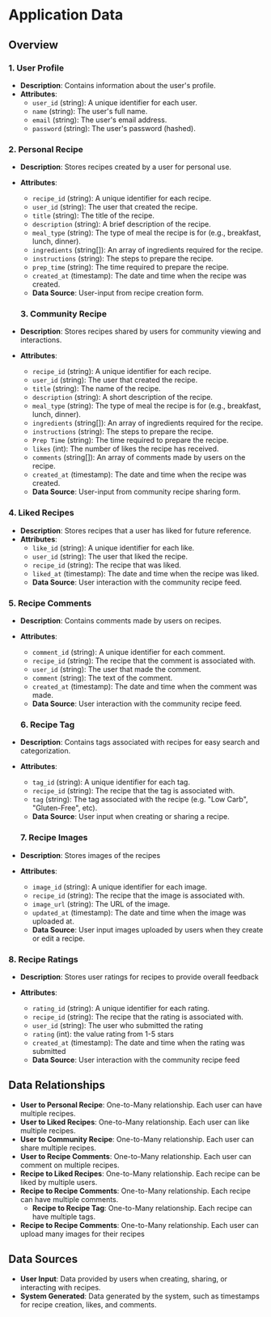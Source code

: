 # Application Data

## Overview

### 1. User Profile

- **Description**: Contains information about the user's profile.
- **Attributes**:
  - `user_id` (string): A unique identifier for each user.
  - `name` (string): The user's full name.
  - `email` (string): The user's email address.
  - `password` (string): The user's password (hashed).

### 2. Personal Recipe

- **Description**: Stores recipes created by a user for personal use.
- **Attributes**:
  - `recipe_id` (string): A unique identifier for each recipe.
  - `user_id` (string): The user that created the recipe.
  - `title` (string): The title of the recipe.
  - `description` (string): A brief description of the recipe.
  - `meal_type` (string): The type of meal the recipe is for (e.g., breakfast, lunch, dinner).
  - `ingredients` (string[]): An array of ingredients required for the recipe.
  - `instructions` (string): The steps to prepare the recipe.
  - `prep_time` (string): The time required to prepare the recipe.
  - `created_at` (timestamp): The date and time when the recipe was created.
  - **Data Source**: User-input from recipe creation form.

  ### 3. Community Recipe

- **Description**: Stores recipes shared by users for community viewing and interactions.

- **Attributes**:
  - `recipe_id` (string): A unique identifier for each recipe.
  - `user_id` (string): The user that created the recipe.
  - `title` (string): The name of the recipe.
  - `description` (string): A short description of the recipe.
  - `meal_type` (string): The type of meal the recipe is for (e.g., breakfast, lunch, dinner).
  - `ingredients` (string[]): An array of ingredients required for the recipe.
  - `instructions` (string): The steps to prepare the recipe.
  - `Prep Time` (string): The time required to prepare the recipe.
  - `likes` (int): The number of likes the recipe has received.
  - `comments` (string[]): An array of comments made by users on the recipe.
  - `created_at` (timestamp): The date and time when the recipe was created.
  - **Data Source**: User-input from community recipe sharing form.

### 4. Liked Recipes

- **Description**: Stores recipes that a user has liked for future reference.
- **Attributes**:
  - `like_id` (string): A unique identifier for each like.
  - `user_id` (string): The user that liked the recipe.
  - `recipe_id` (string): The recipe that was liked.
  - `liked_at` (timestamp): The date and time when the recipe was liked.
  - **Data Source**: User interaction with the community recipe feed.

### 5. Recipe Comments

- **Description**: Contains comments made by users on recipes.

- **Attributes**:
  - `comment_id` (string): A unique identifier for each comment.
  - `recipe_id` (string): The recipe that the comment is associated with.
  - `user_id` (string): The user that made the comment.
  - `comment` (string): The text of the comment.
  - `created_at` (timestamp): The date and time when the comment was made.
  - **Data Source**: User interaction with the community recipe feed.

  ### 6. Recipe Tag

- **Description**: Contains tags associated with recipes for easy search and categorization.

- **Attributes**:
  - `tag_id` (string): A unique identifier for each tag.
  - `recipe_id` (string): The recipe that the tag is associated with.
  - `tag` (string): The tag associated with the recipe (e.g. "Low Carb", "Gluten-Free", etc).
  - **Data Source**: User input when creating or sharing a recipe.

  ### 7. Recipe Images

- **Description**: Stores images of the recipes 

- **Attributes**:
  - `image_id` (string): A unique identifier for each image.
  - `recipe_id` (string): The recipe that the image is associated with.
  - `image_url` (string): The URL of the image.
  - `updated_at` (timestamp): The date and time when the image was uploaded at.
  - **Data Source**: User input images uploaded by users when they create or edit a recipe.

### 8. Recipe Ratings 
  - **Description**: Stores user ratings for recipes to provide overall feedback 

- **Attributes**:
  - `rating_id` (string): A unique identifier for each rating.
  - `recipe_id` (string): The recipe that the rating is associated with.
  - `user_id` (string): The user who submitted the rating
  - `rating` (int): the value rating from 1-5 stars 
  - `created_at` (timestamp): The date and time when the rating was submitted 
  - **Data Source**: User interaction with the community recipe feed

## Data Relationships

- **User to Personal Recipe**: One-to-Many relationship. Each user can have multiple recipes.
- **User to Liked Recipes**: One-to-Many relationship. Each user can like multiple recipes.
- **User to Community Recipe**: One-to-Many relationship. Each user can share multiple recipes.
- **User to Recipe Comments**: One-to-Many relationship. Each user can comment on multiple recipes.
- **Recipe to Liked Recipes**: One-to-Many relationship. Each recipe can be liked by multiple users.
- **Recipe to Recipe Comments**: One-to-Many relationship. Each recipe can have multiple comments.
  - **Recipe to Recipe Tag**: One-to-Many relationship. Each recipe can have multiple tags.
- **Recipe to Recipe Comments**: One-to-Many relationship. Each user can upload many images for their recipes
## Data Sources

- **User Input**: Data provided by users when creating, sharing, or interacting with recipes.
- **System Generated**: Data generated by the system, such as timestamps for recipe creation, likes, and comments.
